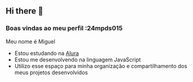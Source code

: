 ## Hi there 👋

### Boas vindas ao meu perfil :24mpds015

Meu nome é Miguel

- Estou estudando na [Alura](https://www.alura.com.br)
- Estou me desenvolvendo na linguagem JavaScript
- Utilizo esse espaço para minha organização e compartilhamento dos meus projetos desenvolvidos

